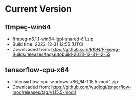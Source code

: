 # Current Version

## ffmpeg-win64

- ffmpeg-n6.1.1-win64-lgpl-shared-6.1.zip
- Build time: 2023-12-31 12:55 (UTC)
- Downloaded from: https://github.com/BtbN/FFmpeg-Builds/releases/tag/autobuild-2023-12-31-12-55

## tensorflow-cpu-x64

- libtensorflow-cpu-windows-x86_64-1.15.5-mod.1.zip
- Downloaded from: https://github.com/wudicgi/tensorflow-mod/releases/tag/v1.15.5-mod.1
